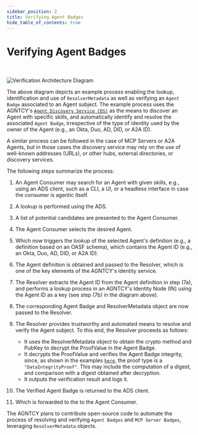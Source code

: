 ```yaml
---
sidebar_position: 2
title: Verifying Agent Badges
hide_table_of_contents: true
---
```


# Verifying Agent Badges

<br /><br />
![Verification Architecture Diagram](/img/verification.png)
<br />

The above diagram depicts an example process enabling the lookup, identification and use of `ResolverMetadata` as well as verifying an `Agent Badge` associated to an Agent subject. The example process uses the AGNTCY's [`Agent Discovery Service (DS)`](https://docs.agntcy.org/pages/dir.html) as the means to discover an Agent with specific skills, and automatically identify and resolve the associated `Agent Badge`, irrespective of the type of identity used by the owner of the Agent (e.g., an Okta, Duo, AD, DID, or A2A ID). 

A similar process can be followed in the case of MCP Servers or A2A Agents, but in those cases the discovery service may rely on the use of well-known addresses (URLs), or other hubs, external directories, or discovery services.

The following steps summarize the process:

1) An Agent Consumer may search for an Agent with given skills, e.g., using an ADS client, such as a CLI, a UI, or a headless interface in case the consumer is agentic itself.
2) A lookup is performed using the ADS.
3) A list of potential candidates are presented to the Agent Consumer.
4) The Agent Consumer selects the desired Agent.
5) Which now triggers the lookup of the selected Agent's definition (e.g., a definition based on an OASF schema), which contains the Agent ID (e.g., an Okta, Duo, AD, DID, or A2A ID).
6) The Agent definition is obtained and passed to the Resolver, which is one of the key elements of the AGNTCY's identity service.
7) The Resolver extracts the Agent ID from the Agent definition in step (7a), and performs a lookup process in an AGNTCY's Identity Node (IN) using the Agent ID as a key (see step (7b) in the diagram above).
8) The corresponding Agent Badge and ResolverMetadata object are now passed to the Resolver.
9) The Resolver provides trustworthy and automated means to resolve and verify the Agent subject. To this end, the Resolver proceeds as follows: 

    - It uses the ResolverMetadata object to obtain the crypto method and PubKey to decrypt the ProofValue in the Agent Badge.  
    - It decrypts the ProofValue and verifies the Agent Badge integrity, since, as shown in the examples [`here`](../../vc/agent-badge.md), the proof type is a `"DataIntegrityProof"`. This may include the computation of a digest, and comparison with a digest obtained after decryption.
    - It outputs the verification result and logs it. 
10) The Verified Agent Badge is returned to the ADS client.
11) Which is forwarded to the to the Agent Consumer. 

The AGNTCY plans to contribute open-source code to automate the process of resolving and verifying `Agent Badges` and `MCP Server Badges`, leveraging `ResolverMetadata` objects. 



